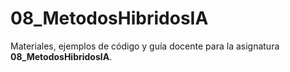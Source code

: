 # 08_MetodosHibridosIA

Materiales, ejemplos de código y guía docente para la asignatura **08_MetodosHibridosIA**.
